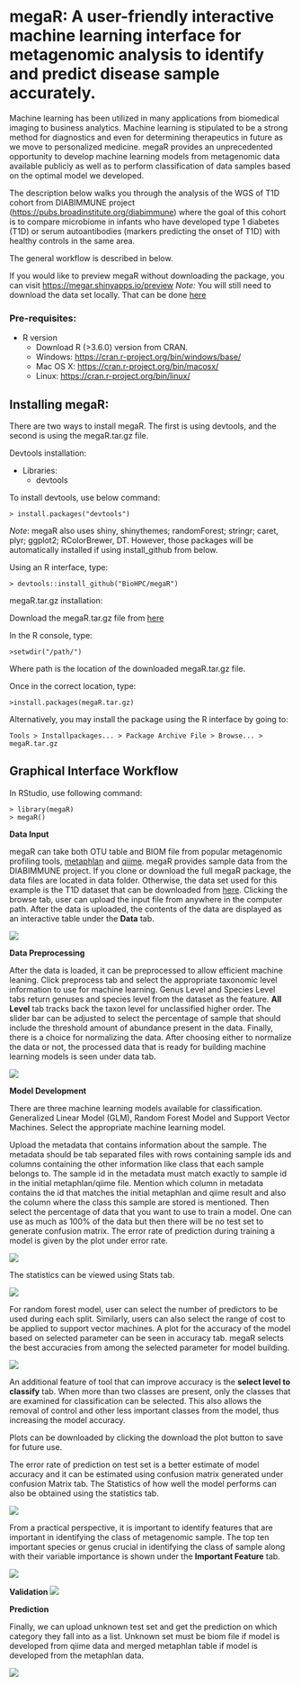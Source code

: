 # megaR: A user-friendly interactive machine learning interface for metagenomic analysis to identify and predict disease sample accurately.
  
Machine learning has been utilized in many applications from biomedical imaging to business analytics. Machine learning is stipulated to be a strong method for diagnostics and even for determining therapeutics in future as we move to personalized medicine. megaR provides an unprecedented opportunity to develop machine learning models from metagenomic data available publicly as well as to perform classification of data samples based on the optimal model we developed. 

The description below walks you through the analysis of the WGS of T1D cohort from DIABIMMUNE project (https://pubs.broadinstitute.org/diabimmune) where the goal of this cohort is to compare microbiome in infants who have developed type 1 diabetes (T1D) or serum autoantibodies (markers predicting the onset of T1D) with healthy controls in the same area.

The general workflow is described in below.

If you would like to preview megaR without downloading the package, you can visit https://megar.shinyapps.io/preview 
*Note:* You will still need to download the data set locally. That can be done [here](https://github.com/BioHPC/megaR/tree/master/data/WGS/T1D.zip)


### Pre-requisites:

* R version
    * Download R (>3.6.0) version from CRAN.
    * Windows: https://cran.r-project.org/bin/windows/base/
    * Mac OS X: https://cran.r-project.org/bin/macosx/
    * Linux: https://cran.r-project.org/bin/linux/

## Installing megaR:

There are two ways to install megaR. The first is using devtools, and the second is using the megaR.tar.gz file.

Devtools installation:

 * Libraries:
   * devtools

To install devtools, use below command:
```  
> install.packages("devtools") 
```  
*Note*: megaR also uses shiny, shinythemes; randomForest; stringr; caret, plyr; ggplot2; RColorBrewer, DT. However, those packages will be automatically installed if using install_github from below.


Using an R interface, type:
```  
> devtools::install_github("BioHPC/megaR") 
```  

megaR.tar.gz installation:

Download the megaR.tar.gz file from [here](https://github.com/BioHPC/megaR/blob/master/megaR_1.0.tar.gz)

In the R console, type:
```
>setwdir("/path/")
```
Where path is the location of the downloaded megaR.tar.gz file.

Once in the correct location, type:
```
>install.packages(megaR.tar.gz)
```
Alternatively, you may install the package using the R interface by going to:
```
Tools > Installpackages... > Package Archive File > Browse... > megaR.tar.gz
```

## Graphical Interface Workflow

In RStudio, use following command:

```
> library(megaR)
> megaR() 
```

**Data Input**

megaR can take both OTU table and BIOM file from popular metagenomic profiling tools, [metaphlan](https://www.nature.com/articles/nmeth.2066) and [qiime](https://www.nature.com/articles/nmeth.f.303).
megaR provides sample data from the DIABIMMUNE project. If you clone or download the full megaR package, the data files are located in data folder. Otherwise, the data set used for this example is the T1D dataset that can be downloaded from [here](https://github.com/BioHPC/megaR/tree/master/data/WGS/T1D.zip). Clicking the browse tab, user can upload the input file from anywhere in the computer path.  After the data is uploaded, the contents of the data are displayed as an interactive table under the **Data** tab. 

![](https://github.com/BioHPC/megaR/blob/master/screenshot/DataInput.gif)

**Data Preprocessing**

After the data is loaded, it can be preprocessed to allow efficient machine leaning. Click preprocess tab and select the appropriate taxonomic level information to use for machine learning. Genus Level and Species Level tabs return genuses and species level from the dataset as the feature. **All Level** tab tracks back the taxon level for unclassified higher order. The slider bar can be adjusted to select the percentage of sample that should include the threshold amount of abundance present in the data. Finally, there is a choice for normalizing the data. After choosing either to normalize the data or not, the processed data that is ready for building machine learning models is seen under data tab.

![](https://github.com/BioHPC/megaR/blob/master/screenshot/Preprocessing.gif)

**Model Development**

There are three machine learning models available for classification. Generalized Linear Model (GLM), Random Forest Model and Support Vector Machines. Select the appropriate machine learning model.

Upload the metadata that contains information about the sample. The metadata should be tab separated files with rows containing sample ids and columns containing the other information like class that each sample belongs to. The sample id in the metadata must match exactly to sample id in the initial metaphlan/qiime file. Mention which column in metadata contains the id that matches  the initial metaphlan and qiime result and also the column where the class this sample are stored is mentioned. Then select the percentage of data that you want to use to train a model. One can use as much as 100% of the data but then there will be no test set to generate confusion matrix. The error rate of prediction during training a model is given by the plot under error rate.

![](https://github.com/BioHPC/megaR/blob/master/screenshot/rf_train_plot.png) 

The statistics can be viewed using Stats tab.


![](https://github.com/BioHPC/megaR/blob/master/screenshot/test_error_stats_rf_db.png)

For random forest model, user can select the number of predictors to be used during each split. Similarly, users can also select the range of cost to be applied to support vector machines. A plot for the accuracy of the model based on selected parameter can be seen in accuracy tab. megaR selects the best accuracies from among the selected parameter for model building.

![](https://github.com/BioHPC/megaR/blob/master/screenshot/accuracy_rf_plot.png)

An additional feature of tool that can improve accuracy is the **select level to classify** tab. When more than two classes are present, only the classes that are examined for classification can be selected. This also allows the removal of control and other less important classes from the model, thus increasing the model accuracy.

Plots can be downloaded by clicking the download the plot button to save for future use.

The error rate of prediction on test set is a better estimate of model accuracy and it can be estimated using confusion matrix generated under confusion Matrix tab. The Statistics of how well the model performs can also be obtained using the statistics tab.

![](https://github.com/BioHPC/megaR/blob/master/screenshot/test_error_db.png)

From a practical perspective, it is important to identify features that are important in identifying the class of metagenomic sample. The top ten important species or genus crucial in identifying the class of sample along with their variable importance is shown under the **Important Feature** tab.

![](https://github.com/BioHPC/megaR/blob/master/screenshot/topimptfeature.png)
 
**Validation**
 ![](https://github.com/BioHPC/megaR/blob/master/screenshot/validation.png)
 
**Prediction**

Finally, we can upload unknown test set and get the prediction on which category they fall into as a list. Unknown set must be biom file if model is developed from qiime data and merged metaphlan table if model is developed from the metaphlan data.

![](https://github.com/BioHPC/megaR/blob/master/screenshot/Prediction_table.png)
